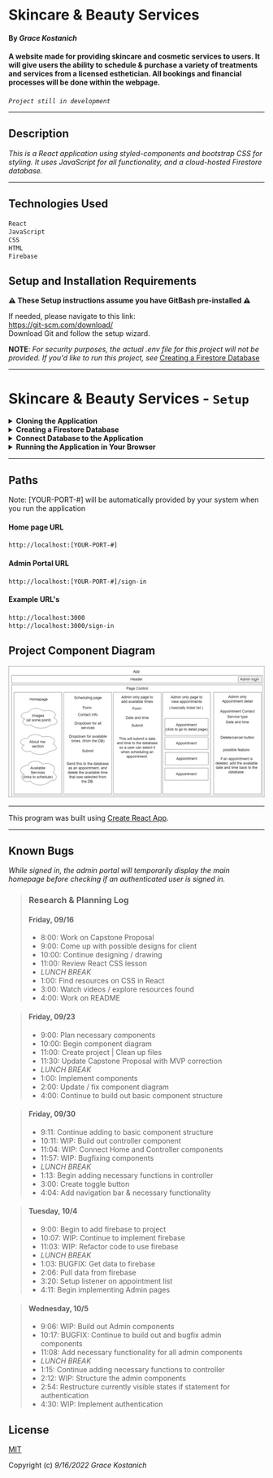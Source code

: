 # Skincare & Beauty Services

#### By _**Grace Kostanich**_    

#### A website made for providing skincare and cosmetic services to users. It will give users the ability to schedule & purchase a variety of treatments and services from a licensed esthetician. All bookings and financial processes will be done within the webpage.   
*`Project still in development`*

---

## Description

_This is a React application using styled-components and bootstrap CSS for styling. It uses JavaScript for all functionality, and a cloud-hosted Firestore database._

---

## Technologies Used

```
React
JavaScript
CSS
HTML
Firebase
```

## Setup and Installation Requirements
**⚠️ These Setup instructions assume you have GitBash pre-installed ⚠️**

If needed, please navigate to this link:  
https://git-scm.com/download/  
Download Git and follow the setup wizard. 

**NOTE**: _For security purposes, the actual .env file for this project will not be provided. If you'd like to run this project, see_ [Creating a Firestore Database](#skincare-&-beauty-services---setup)

---

# Skincare & Beauty Services - `Setup`

<details>
<summary><strong>Cloning the Application</strong></summary>
<ol>
<li>Copy the git repository url: https://github.com/User8240/Skincare-and-Beauty-Services.git
<li>Open a GitBash terminal and navigate to your Desktop with <strong>cd</strong> command
<li>Run,  
<strong>$ git clone https://github.com/User8240/Skincare-and-Beauty-Services.git</strong>
<li>In the terminal, navigate into the <em>projects</em> root directory,"skincare-and-beauty-services".
<li>Run,  
<strong>$ npm install</strong>
<br>
</details>

<details>
<summary><strong>Creating a Firestore Database</strong></summary>
<ol>
<li>Navigate to <a href="https://firebase.google.com/">Firebase</a>
<li>Select "Get Started" on the homepage
<li>Sign in with a Google account
<li>Select "Go to console" on the Firebase homepage
<li>Select "Create a Project"
<li>Name the project "skincare-beauty-services" 
<li>Select the checkbox then click continue
<li>Disable Google analytics in this project (it's toggled on by default)
<li>Click "Continue"
<li>On the left-hand menu, click "Build", then select "Firestore Database"
<li>You'll be brought to a page that says "Cloud Firestore". From here, select "Create database"
<li>Select "Start in <strong>test mode</strong>", then hit next
<li>Select Enable
<li>On the left-hand menu bar, select "Project Overview"
<li>On the homepage, underneath "Get started by adding Firebase to app", select the:
<br>
<img src="icon.jpg" alt="</> icon">
<li>For the App nickname, call this "skincare-beauty-services-app" then select "Register app"
<li>Select "Continue to console"
<br>
</details>

<details>
<summary><strong>Connect Database to the Application</strong></summary>
<ol>
<li>Navigate back to your GitBash terminal and make sure you're in the project root directory
<li>Install firebase by running,
<strong>$ npm install firebase@9</strong>
<li>Once installed - <em>in the same directory</em> - run,
<strong>$ touch .env</strong>
<li>Now open the project by running,
<strong>$ code .</strong>
<li>Open the .env file you just created and add the following code:
<pre>
REACT_APP_FIREBASE_API_KEY = 
REACT_APP_FIREBASE_AUTH_DOMAIN = 
REACT_APP_FIREBASE_PROJECT_ID = 
REACT_APP_FIREBASE_STORAGE_BUCKET = 
REACT_APP_FIREBASE_MESSAGING_SENDER_ID = 
REACT_APP_FIREBASE_APP_ID = 
</pre>
<li>Navigate back to Firebase console
<li>On the left-hand menu bar, select the gear icon to the right of "Project Overview"
<li>Select "Project settings" then scroll down the page until you find a script
<li>One by one, go through all the values in this script that match up to the ones we listed in the .env file and paste them after the = sign 
<br>
<small>(NOTE: leave out the "" quotation marks)</small>
<li>Once finished with adding values to the .env file, navigate back to Firebase console
<li>On the left-hand menu bar, click "Build" then select "Authentication"
<li>Select "Get started"
<li>Under "Native providers", select "Email/Password" then click "Save"
<li>Under Authentication there's a few tabs, select the one that says "Users"
<li>In the right hand corner, select "Add user"
<li>Create an account by typing in a working email and a password
<br>
<strong>You're ready to go!</strong>
<br>
</details>

<details>
<summary><strong>Running the Application in Your Browser</strong></summary>
<ol>
<li>After having completed all steps listed above, navigate to the project directory in GitBash Terminal
<li>Run, 
<strong>$ npm run start</strong>

<small>NOTE: When accessing the Admin Portal, which is the sign-in path (```http://localhost:[YOUR-PORT-#]/sign-in```), use the credentials you used to create an authenticated account in Firebase</small>
<br>
</details>

---
## Paths

Note: [YOUR-PORT-#] will be automatically provided by your system when you run the application 

#### Home page URL
```
http://localhost:[YOUR-PORT-#]
```
#### Admin Portal URL
```
http://localhost:[YOUR-PORT-#]/sign-in
```

#### Example URL's
```
http://localhost:3000
http://localhost:3000/sign-in
```


## Project Component Diagram

![Image](component-diagram.png)

---
 
This program was built using [Create React App](https://github.com/facebook/create-react-app).
 
---

## Known Bugs

_While signed in, the admin portal will temporarily display the main homepage before checking if an authenticated user is signed in._


> ### Research & Planning Log
> 
> #### Friday, 09/16
> * 8:00: Work on Capstone Proposal
> * 9:00: Come up with possible designs for client
> * 10:00: Continue designing / drawing
> * 11:00: Review React CSS lesson
> * _LUNCH BREAK_
> * 1:00: Find resources on CSS in React
> * 3:00: Watch videos / explore resources found
> * 4:00: Work on README

> #### Friday, 09/23
> * 9:00: Plan necessary components
> * 10:00: Begin component diagram
> * 11:00: Create project | Clean up files
> * 11:30: Update Capstone Proposal with MVP correction
> * _LUNCH BREAK_
> * 1:00: Implement components 
> * 2:00: Update / fix component diagram
> * 4:00: Continue to build out basic component structure 

> #### Friday, 09/30
> * 9:11: Continue adding to basic component structure 
> * 10:11: WIP: Build out controller component
> * 11:04: WIP: Connect Home and Controller components
> * 11:57: WIP: Bugfixing components
> * _LUNCH BREAK_
> * 1:13: Begin adding necessary functions in controller
> * 3:00: Create toggle button
> * 4:04: Add navigation bar & necessary functionality  

> #### Tuesday, 10/4
> * 9:00: Begin to add firebase to project
> * 10:07: WIP: Continue to implement firebase
> * 11:03: WIP: Refactor code to use firebase
> * _LUNCH BREAK_
> * 1:03: BUGFIX: Get data to firebase
> * 2:06: Pull data from firebase
> * 3:20: Setup listener on appointment list
> * 4:11: Begin implementing Admin pages

> #### Wednesday, 10/5
> * 9:06: WIP: Build out Admin components 
> * 10:17: BUGFIX: Continue to build out and bugfix admin components
> * 11:08: Add necessary functionality for all admin components
> * _LUNCH BREAK_
> * 1:15: Continue adding necessary functions to controller
> * 2:12: WIP: Structure the admin components
> * 2:54: Restructure currently visible states if statement for authentication
> * 4:30: WIP: Implement authentication

## License

[MIT](https://opensource.org/osd)

Copyright (c) _9/16/2022_ _Grace Kostanich_

